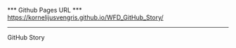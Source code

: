 *** Github Pages URL ***
https://kornelijusvengris.github.io/WFD_GitHub_Story/

- - - - - - - - - - - - - - - - - - - - - - - - - - - -

GitHub Story